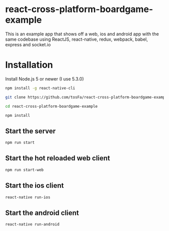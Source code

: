 # react-cross-platform-boardgame-example
This is an example app that shows off a web, ios and android app with the same codebase using ReactJS, react-native, redux, webpack, babel, express and socket.io

# Installation

Install Node.js 5 or newer (I use 5.3.0)

```bash
npm install -g react-native-cli

git clone https://github.com/tosFa/react-cross-platform-boardgame-example 

cd react-cross-platform-boardgame-example

npm install
```
## Start the server
```bash
npm run start
```
## Start the hot reloaded web client
```bash
npm run start-web
```

## Start the ios client
```bash
react-native run-ios
```
## Start the android client
```bash
react-native run-android
```


